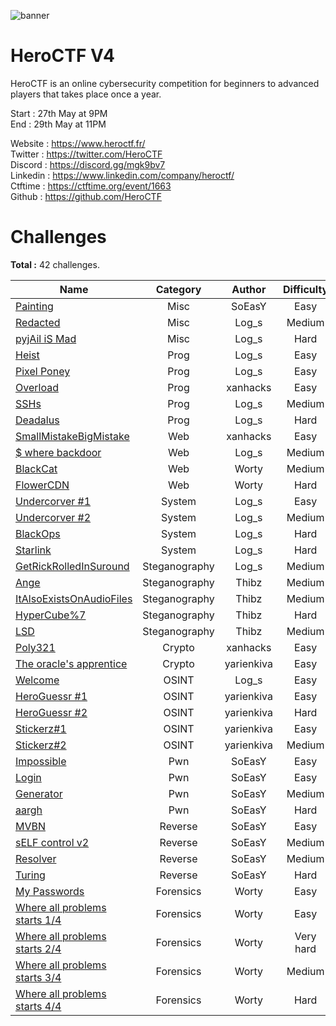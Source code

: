 ![banner](https://pbs.twimg.com/profile_banners/815907006708060160/1586530306/1500x500)

# HeroCTF V4

HeroCTF is an online cybersecurity competition for beginners to advanced players that takes place once a year.

Start : 27th May at 9PM<br>
End : 29th May at 11PM

Website : https://www.heroctf.fr/<br>
Twitter : https://twitter.com/HeroCTF<br>
Discord : https://discord.gg/mgk9bv7<br>
Linkedin : https://www.linkedin.com/company/heroctf/<br>
Ctftime : https://ctftime.org/event/1663<br>
Github : https://github.com/HeroCTF

# Challenges

**Total :** 42 challenges.

| Name                                                                    | Category      | Author     | Difficulty  | Done |
|-------------------------------------------------------------------------|:-------------:|:----------:|:-----------:|:----:|
| [Painting](Misc/Painting)                                               | Misc          | SoEasY     | Easy        |  ✅  |
| [Redacted](Misc/Redacted/)                                              | Misc          | Log\_s     | Medium      |  ✅  |
| [pyjAil iS Mad](Misc/pyjAil_iS_Mad/)                                    | Misc          | Log\_s     | Hard        |  ✅  |
| [Heist](Prog/heist/)                                                    | Prog          | Log\_s     | Easy        |  ✅  |
| [Pixel Poney](Prog/pixel_poney/)                                        | Prog          | Log\_s     | Easy        |  ✅  |
| [Overload](Prog/Overload/)                                              | Prog          | xanhacks   | Easy        |  ✅  |
| [SSHs](Prog/SSHs/)                                                      | Prog          | Log\_s     | Medium      |  ✅  |
| [Deadalus](Prog/deadalus/)                                              | Prog          | Log\_s     | Hard        |  ✅  |
| [SmallMistakeBigMistake](Web/SmallMistakeBigMistake/)                   | Web           | xanhacks   | Easy        |  ✅  |
| [$ where backdoor](Web/whereBackdoor/)                                  | Web           | Log\_s     | Medium      |  ✅  |
| [BlackCat](Web/BlackCat/)                                               | Web           | Worty      | Medium      |  ✅  |
| [FlowerCDN](Web/FlowerCDN/)                                             | Web           | Worty      | Hard        |  ✅  |
| [Undercorver #1](System/undercover1/)                                   | System        | Log\_s     | Easy        |  ✅  |
| [Undercorver #2](System/undercover2/)                                   | System        | Log\_s     | Medium      |  ✅  |
| [BlackOps](System/BlackOps/)                                            | System        | Log\_s     | Hard        |  ✅  |
| [Starlink](System/Starlink/)                                            | System        | Log\_s     | Hard        |  ✅  |
| [GetRickRolledInSuround](Steganography/GetRickRolledInSuround/)         | Steganography | Log\_s     | Medium      |  ✅  |
| [Ange](Steganography/Ange/)                                             | Steganography | Thibz      | Medium      |  ✅  |
| [ItAlsoExistsOnAudioFiles](Steganography/ItAlsoExistsOnAudioFiles/)     | Steganography | Thibz      | Medium      |  ✅  |
| [HyperCube%7](Steganography/HyperCube7/)                                | Steganography | Thibz      | Hard        |  ✅  |
| [LSD](Steganography/LSD/)                                               | Steganography | Thibz      | Medium      |  ✅  |
| [Poly321](Crypto/Poly321/)                                              | Crypto        | xanhacks   | Easy        |  ✅  |
| [The oracle's apprentice](Crypto/Oracles_apprentice/)                   | Crypto        | yarienkiva | Easy        |  ✅  |
| [Welcome](OSINT/welcome/)                                               | OSINT         | Log\_s     | Easy        |  ✅  |
| [HeroGuessr #1](OSINT/HeroGuessr#1/)                                    | OSINT         | yarienkiva | Easy        |  ✅  |
| [HeroGuessr #2](OSINT/HeroGuessr#2/)                                    | OSINT         | yarienkiva | Hard        |  ✅  |
| [Stickerz#1](OSINT/Stickerz1/)                                          | OSINT         | yarienkiva | Easy        |  ✅  |
| [Stickerz#2](OSINT/Stickerz2/)                                          | OSINT         | yarienkiva | Medium      |  ✅  |
| [Impossible](Pwn/Impossible/)                                           | Pwn           | SoEasY     | Easy        |  ✅  |
| [Login](Pwn/Login/)                                                     | Pwn           | SoEasY     | Easy        |  ✅  |
| [Generator](Pwn/Generator)                                              | Pwn           | SoEasY     | Medium      |  ✅  |
| [aargh](Pwn/aargh/)                                                     | Pwn           | SoEasY     | Hard        |  ✅  |
| [MVBN](Reverse/MVBN/)                                                   | Reverse       | SoEasY     | Easy        |  ✅  |
| [sELF control v2](Reverse/sELF_control_v2/)                             | Reverse       | SoEasY     | Medium      |  ✅  |
| [Resolver](Reverse/Resolver/)                                           | Reverse       | SoEasY     | Medium      |  ✅  |
| [Turing](Reverse/Turing/)                                               | Reverse       | SoEasY     | Hard        |  ❌  |
| [My Passwords](Forensics/MyPasswords)				                      | Forensics     | Worty      | Easy        |  ✅  |
| [Where all problems starts 1/4](Forensics/Where_All_Problem_Starts_1-4) | Forensics     | Worty      | Easy        |  ✅  |
| [Where all problems starts 2/4](Forensics/Where_All_Problem_Starts_2-4) | Forensics     | Worty      | Very hard   |  ✅  |
| [Where all problems starts 3/4](Forensics/Where_All_Problem_Starts_3-4) | Forensics     | Worty      | Medium      |  ✅  |
| [Where all problems starts 4/4](Forensics/Where_All_Problem_Starts_4-4) | Forensics     | Worty      | Hard        |  ✅  |

